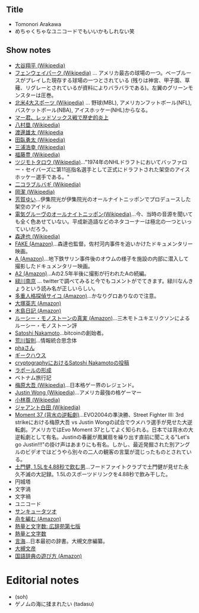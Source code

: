 
## Title
- Tomonori Arakawa
- めちゃくちゃなユニコードでもいいかもしれない笑

## Show notes
- [大谷翔平 (Wikipedia)](https://ja.wikipedia.org/wiki/%E5%A4%A7%E8%B0%B7%E7%BF%94%E5%B9%B3)
- [フェンウェイパーク (Wikipedia)](https://ja.wikipedia.org/wiki/%E3%83%95%E3%82%A7%E3%83%B3%E3%82%A6%E3%82%A7%E3%82%A4%E3%83%BB%E3%83%91%E3%83%BC%E3%82%AF) ... アメリカ最古の球場の一つ。ベーブルースがプレイした現存する球場の一つとされている (残りは神宮、甲子園、草薙、リグレーとされているが資料によりバラバラである)。左翼のグリーンモンスターは圧巻。
- [北米4大スポーツ (Wikipedia)](https://ja.wikipedia.org/wiki/%E5%8C%97%E7%B1%B34%E5%A4%A7%E3%83%97%E3%83%AD%E3%82%B9%E3%83%9D%E3%83%BC%E3%83%84%E3%83%AA%E3%83%BC%E3%82%B0) ... 野球(MBL), アメリカンフットボール(NFL), バスケットボール(NBA), アイスホッケー(NHL)からなる。
- [マー君、レッドソックス戦で歴史的炎上](https://www.sanspo.com/baseball/news/20190726/mlb19072614360015-n1.html)
- [八村塁 (Wikipedia)](https://ja.wikipedia.org/wiki/%E5%85%AB%E6%9D%91%E5%A1%81)
- [渡邊雄太 (Wikipedia](https://ja.wikipedia.org/wiki/%E6%B8%A1%E9%82%8A%E9%9B%84%E5%A4%AA)
- [田臥勇太 (Wikipedia)](https://ja.wikipedia.org/wiki/%E7%94%B0%E8%87%A5%E5%8B%87%E5%A4%AA)
- [三浦浩幸 (Wikipedia)](https://ja.wikipedia.org/wiki/%E4%B8%89%E6%B5%A6%E6%B5%A9%E5%B9%B8)
- [福藤豊 (Wikipedia)](https://ja.wikipedia.org/wiki/%E7%A6%8F%E8%97%A4%E8%B1%8A)
- [ツジモトタロウ (Wikipedia)](https://ja.wikipedia.org/wiki/%E3%83%84%E3%82%B8%E3%83%A2%E3%83%88%E3%83%BB%E3%82%BF%E3%83%AD%E3%82%A6)..."1974年のNHLドラフトにおいてバッファロー・セイバーズに第11巡指名選手として正式にドラフトされた架空のアイスホッケー選手である。"
- [二コラブルバギ (Wikipedia)](https://ja.wikipedia.org/wiki/%E3%83%8B%E3%82%B3%E3%83%A9%E3%83%BB%E3%83%96%E3%83%AB%E3%83%90%E3%82%AD)
- [岡潔 (Wikipedia)](https://ja.wikipedia.org/wiki/%E5%B2%A1%E6%BD%94)
- [芳賀ゆい](https://ja.wikipedia.org/wiki/%E8%8A%B3%E8%B3%80%E3%82%86%E3%81%84)...伊集院光が伊集院光のオールナイトニッポンでプロデュースした架空のアイドル
- [電気グルーヴのオールナイトニッポン(Wikipedia)](https://ja.wikipedia.org/wiki/%E9%9B%BB%E6%B0%97%E3%82%B0%E3%83%AB%E3%83%BC%E3%83%B4%E3%81%AE%E3%82%AA%E3%83%BC%E3%83%AB%E3%83%8A%E3%82%A4%E3%83%88%E3%83%8B%E3%83%83%E3%83%9D%E3%83%B3)...今、当時の音源を聞いても全く色あせていない。平成新造語などのネタコーナーは極北の一つといっていいだろう。
- [森達也 (Wikipedia)](https://ja.wikipedia.org/wiki/%E6%A3%AE%E9%81%94%E4%B9%9F)
- [FAKE (Amazon)](https://www.amazon.co.jp/FAKE-%E3%83%87%E3%82%A3%E3%83%AC%E3%82%AF%E3%82%BF%E3%83%BC%E3%82%BA%E3%83%BB%E3%82%AB%E3%83%83%E3%83%88%E7%89%88-DVD-%E6%A3%AE%E9%81%94%E4%B9%9F/dp/B01N4162C0)...森達也監督。佐村河内事件を追いかけたドキュメンタリー映画。
- [A (Amazon)](https://www.amazon.co.jp/DVD-ドキュメンタリー映画/dp/B00009P68I/)...地下鉄サリン事件後のオウムの様子を施設の内部に潜入して撮影したドキュメンタリー映画。
- [A2 (Amazon)](https://www.amazon.co.jp/A2-DVD-%E3%83%89%E3%82%AD%E3%83%A5%E3%83%A1%E3%83%B3%E3%82%BF%E3%83%AA%E3%83%BC%E6%98%A0%E7%94%BB/dp/B00009P68J/)...Aの2.5年半後に撮影が行われたAの続編。
- [緑川南京](https://twitter.com/search?q=%E7%B7%91%E5%B7%9D%E5%8D%97%E4%BA%AC&src=typed_query&f=live) ... twitterで調べてみると今でもコメントがでてきます。緑川なんきょうという読み名が正しいらしい。
- [多重人格探偵サイコ (Amazon)](https://www.amazon.co.jp/%E5%A4%9A%E9%87%8D%E4%BA%BA%E6%A0%BC%E6%8E%A2%E5%81%B5%E3%82%B5%E3%82%A4%E3%82%B3-%E8%A7%92%E5%B7%9D%E3%82%B3%E3%83%9F%E3%83%83%E3%82%AF%E3%82%B9%E3%83%BB%E3%82%A8%E3%83%BC%E3%82%B9-%E7%94%B0%E5%B3%B6-%E6%98%AD%E5%AE%87%C3%97%E5%A4%A7%E5%A1%9A-%E8%8B%B1%E5%BF%97-ebook/dp/B0093G7MJE)...かなりグロありなので注意。
- [大塚英志 (Amazon)](https://ja.wikipedia.org/wiki/%E5%A4%A7%E5%A1%9A%E8%8B%B1%E5%BF%97)
- [木島日記 (Amazon)](https://www.amazon.co.jp/%E6%9C%A8%E5%B3%B6%E6%97%A5%E8%A8%98-%E8%A7%92%E5%B7%9D%E6%96%87%E5%BA%AB-%E5%A4%A7%E5%A1%9A-%E8%8B%B1%E5%BF%97/dp/4041062683/)
- [ルーシー・モノストーンの真実 (Amazon)](https://www.amazon.co.jp/%E3%83%AB%E3%83%BC%E3%82%B7%E3%83%BC%E3%83%BB%E3%83%A2%E3%83%8E%E3%82%B9%E3%83%88%E3%83%BC%E3%83%B3%E3%81%AE%E7%9C%9F%E5%AE%9F-%E4%B8%89%E6%9C%A8%E3%83%BB%E3%83%A2%E3%83%88%E3%83%A6%E3%82%AD%E3%83%BB%E3%82%A8%E3%83%AA%E3%82%AF%E3%82%BD%E3%83%B3/dp/4048837540)...三木モトユキエリクソンによるルーシー・モノストーン評
- [Satoshi Nakamoto](https://en.wikipedia.org/wiki/Satoshi_Nakamoto)...bitcoinの創始者。
- [荒川智則](http://www.cbc-net.com/topic/2010/11/arakawa-tomonori/)...情報統合思念体
- [phaさん](http://pha.hateblo.jp/)
- [ギークハウス](https://geekhouse.github.io/rooms/)
- [cryptographyにおけるSatoshi Nakamotoの投稿](https://www.mail-archive.com/search?l=cryptography@metzdowd.com&q=from:%22Satoshi+Nakamoto%22)
- [ラポールの形成](https://life-and-mind.com/rapport-making-secret-477)
- ベトナム旅行記
- [梅原大吾 (Wikipedia)](https://ja.wikipedia.org/wiki/%E6%A2%85%E5%8E%9F%E5%A4%A7%E5%90%BE)...日本格ゲー界のレジェンド。
- [Justin Wong (Wikipedia)](https://en.wikipedia.org/wiki/Justin_Wong)...アメリカ最強の格ゲーマー
- [小林尊 (Wikipedia)](https://ja.wikipedia.org/wiki/%E5%B0%8F%E6%9E%97%E5%B0%8A)
- [ジャアント白田 (Wikipedia)](https://ja.wikipedia.org/wiki/%E7%99%BD%E7%94%B0%E4%BF%A1%E5%B9%B8)
- [Moment 37 (背水の逆転劇)](https://www.youtube.com/watch?v=JzS96auqau0)...EVO2004の準決勝、Street Fighter III: 3rd strikeにおける梅原大吾 vs Justin Wongの試合でウメハラ選手が見せた大逆転劇。アメリカではEvo Moment 37としてよく知られる。日本では背水の大逆転劇として有名。Justinの春麗が鳳翼扇を繰り出す直前に聞こえる"Let's go Justin!!!"の掛け声はあまりにも有名。しかし、最近発掘された別アングルのビデオではどうやら別々の二人の観客の言葉が混じったものとされている。
- [土門健, 1.5Lを4.88秒で飲む男](https://www.youtube.com/watch?v=aT5GUtkRa8s)...フードファイトクラブで土門健が見せた永久不滅の大記録。1.5Lのスポーツドリンクを4.88秒で飲み干した。
- 円城塔
- 文字渦
- 文字禍
- ユニコード
- [サンキュータツオ](https://ja.wikipedia.org/wiki/%E3%82%B5%E3%83%B3%E3%82%AD%E3%83%A5%E3%83%BC%E3%82%BF%E3%83%84%E3%82%AA)
- [舟を編む (Amazon)](https://www.amazon.co.jp/%E8%88%9F%E3%82%92%E7%B7%A8%E3%82%80-%E4%B8%89%E6%B5%A6-%E3%81%97%E3%82%92%E3%82%93/dp/4334927769)
- [熱量と文字数: 広辞苑第七版](https://www.youtube.com/watch?v=s4AU6E2QbRU)
- [熱量と文字数](https://netsumoji.com/)
- [言海](https://ja.wikipedia.org/wiki/%E8%A8%80%E6%B5%B7)...日本最初の辞書。大槻文彦編纂。
- [大槻文彦](https://ja.wikipedia.org/wiki/%E5%A4%A7%E6%A7%BB%E6%96%87%E5%BD%A6)
- [国語辞典の遊び方 (Amazon)](https://www.amazon.co.jp/dp/B01NCA3T62/)

# Editorial notes
- (soh)
- ゲノムの海に揉まれたい (tadasu)
